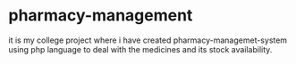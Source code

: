 # pharmacy-management

it is my college project where i have created pharmacy-managemet-system using php language to deal with the medicines and its stock availability.
